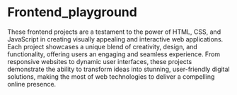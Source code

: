 # Frontend_playground
These frontend projects are a testament to the power of HTML, CSS, and JavaScript in creating visually appealing and interactive web applications. Each project showcases a unique blend of creativity, design, and functionality, offering users an engaging and seamless experience. From responsive websites to dynamic user interfaces, these projects demonstrate the ability to transform ideas into stunning, user-friendly digital solutions, making the most of web technologies to deliver a compelling online presence.
